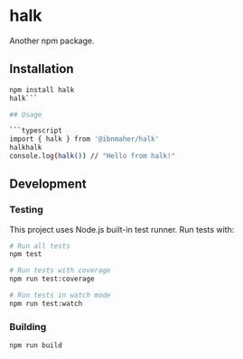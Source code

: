 # halk

Another npm package.

## Installation
```bash
npm install halk
halk```

## Usage

```typescript
import { halk } from '@ibnmaher/halk'
halkhalk
console.log(halk()) // "Hello from halk!"
```

## Development

### Testing

This project uses Node.js built-in test runner. Run tests with:

```bash
# Run all tests
npm test

# Run tests with coverage
npm run test:coverage

# Run tests in watch mode
npm run test:watch
```

### Building

```bash
npm run build
```
